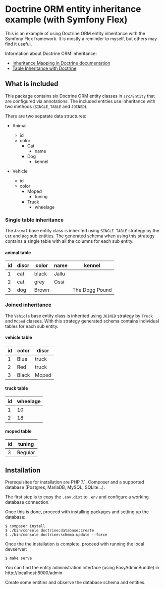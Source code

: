 # Doctrine ORM entity inheritance example (with Symfony Flex)

This is an example of using Doctrine ORM entity inheritance with the Symfony Flex framework.
It is mostly a reminder to myself, but others may find it useful.

Information about Doctrine ORM inheritance:

 - <a href="http://docs.doctrine-project.org/projects/doctrine-orm/en/latest/reference/inheritance-mapping.html">Inheritance Mapping in Doctrine documentation</a>
 - <a href="https://blog.liip.ch/archive/2012/03/27/table-inheritance-with-doctrine.html">Table Inheritance with Doctrine</a>

## What is included

This package contains six Doctrine ORM entity classes in `src/Entity` that are configured via 
annotations. The included entities use inheritance with two methods (`SINGLE_TABLE` and `JOINED`).

There are two separate data structures:

 - Animal
   - id
   - color
     - Cat
       - name
     - Dog
        - kennel


 - Vehicle
   - id
   - color
     - Moped
       - tuning
     - Truck
       - wheelage


### Single table inheritance

The `Animal` base entity class is inherited using `SINGLE_TABLE` strategy by the `Cat` and `Dog`
sub entities. The generated schema when using this strategy contains a single table with all
the columns for each sub entity.

#### animal table 

| id | discr | color | name  | kennel         |
|----|-------|-------|-------|----------------|
| 1  | cat   | black | Jallu |                |
| 2  | cat   | grey  | Ossi  |                |
| 3  | dog   | Brown |       | The Dogg Pound |
  

### Joined inheritance

The `Vehicle` base entity class is inherited using `JOINED` strategy by `Truck` and `Moped`
classes. With this strategy generated schema contains individual tables for each sub entity.

#### vehicle table

| id | color | discr |
|----|-------|-------|
| 1  | Blue  | truck |
| 2  | Red   | truck |
| 3  | Black | Moped |

#### truck table

| id | wheelage |
|----|----------|
| 1  | 10       |
| 2  | 18       |

#### moped table

| id | tuning  |
|----|---------|
| 3  | Regular |

## Installation

Prerequisites for installation are PHP 7.1, Composer and a supported database (Postgres, MariaDB, MySQL, SQLite...).

The first step is to copy the `.env.dist` to `.env` and configure a working database connection.

Once this is done, proceed with installing packages and setting up the database:

```
$ composer install
$ ./bin/console doctrine:database:create
$ ./bin/console doctrine:schema:update --force

```

Once the the installation is complete, proceed with running the local devserver:

```
$ make serve
```

You can find the entity administration interface (using EasyAdminBundle) in http://localhost:8000/admin

Create some entities and observe the database schema and entities.